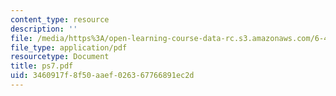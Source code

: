```yaml
---
content_type: resource
description: ''
file: /media/https%3A/open-learning-course-data-rc.s3.amazonaws.com/6-432-stochastic-processes-detection-and-estimation-spring-2004/3460917f8f50aaef026367766891ec2d_ps7.pdf
file_type: application/pdf
resourcetype: Document
title: ps7.pdf
uid: 3460917f-8f50-aaef-0263-67766891ec2d
---
```

